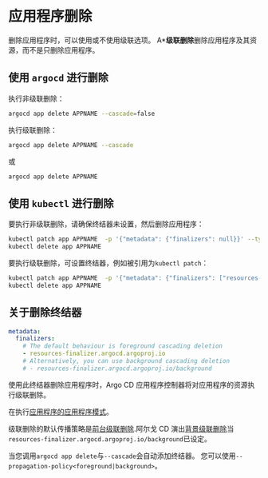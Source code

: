 <!-- TRANSLATED by md-translate -->
<!-- TRANSLATED by md-translate -->

# 应用程序删除

删除应用程序时，可以使用或不使用级联选项。 A***级联删除**删除应用程序及其资源，而不是只删除应用程序。

## 使用 `argocd` 进行删除

执行非级联删除：

```bash
argocd app delete APPNAME --cascade=false
```

执行级联删除：

```bash
argocd app delete APPNAME --cascade
```

或

```bash
argocd app delete APPNAME
```

## 使用 `kubectl` 进行删除

要执行非级联删除，请确保终结器未设置，然后删除应用程序：

```bash
kubectl patch app APPNAME  -p '{"metadata": {"finalizers": null}}' --type merge
kubectl delete app APPNAME
```

要执行级联删除，可设置终结器，例如被引用为`kubectl patch`：

```bash
kubectl patch app APPNAME  -p '{"metadata": {"finalizers": ["resources-finalizer.argocd.argoproj.io"]}}' --type merge
kubectl delete app APPNAME
```

## 关于删除终结器

```yaml
metadata:
  finalizers:
    # The default behaviour is foreground cascading deletion
    - resources-finalizer.argocd.argoproj.io
    # Alternatively, you can use background cascading deletion
    # - resources-finalizer.argocd.argoproj.io/background
```

使用此终结器删除应用程序时，Argo CD 应用程序控制器将对应用程序的资源执行级联删除。

在执行[应用程序的应用程序模式](.../operator-manual/cluster-bootstrapping.md#cascading-deletion)。

级联删除的默认传播策略是[前台级联删除](https://kubernetes.io/docs/concepts/architecture/garbage-collection/#foreground-deletion).阿尔戈 CD 演出[背景级联删除](https://kubernetes.io/docs/concepts/architecture/garbage-collection/#background-deletion)当`resources-finalizer.argocd.argoproj.io/background`已设定。

当您调用`argocd app delete`与`--cascade`会自动添加终结器。 您可以使用`--propagation-policy<foreground|background>`。